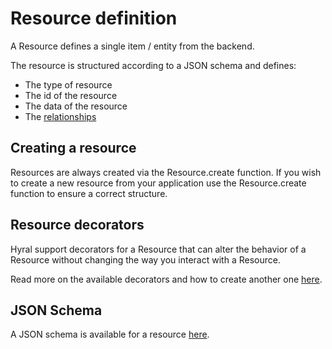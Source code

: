 # Resource definition

A Resource defines a single item / entity from the backend.

The resource is structured according to a JSON schema and defines:
* The type of resource
* The id of the resource
* The data of the resource
* The [relationships](relationships.md)

## Creating a resource

Resources are always created via the Resource.create function. If you wish to create a new resource from your 
application use the Resource.create function to ensure a correct structure.

## Resource decorators

Hyral support decorators for a Resource that can alter the behavior of a Resource without changing the way you interact
with a Resource.

Read more on the available decorators and how to create another one [here](resource-decorators.md).

## JSON Schema
A JSON schema is available for a resource [here](/packages/core/schema/resource.schema.json).
